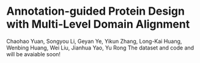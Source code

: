 # Annotation-guided Protein Design with Multi-Level Domain Alignment
Chaohao Yuan, Songyou Li, Geyan Ye, Yikun Zhang, Long-Kai Huang, Wenbing Huang, Wei Liu, Jianhua Yao, Yu Rong 
The dataset and code and will be avaiable soon!
